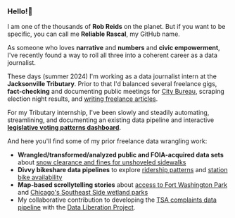 ### Hello!👋
I am one of the thousands of **Rob Reids** on the planet. But if you want to be specific, you can call me **Reliable Rascal**, my GitHub name. 

<p>As someone who loves <strong>narrative</strong> and <strong>numbers</strong> and <strong>civic empowerment</strong>, I've recently found a way to roll all three into a coherent career as a data journalist. 

<p>These days (summer 2024) I'm working as a data journalist intern at the <strong>Jacksonville Tributary</strong>. Prior to that I'd balanced several freelance gigs, <strong>fact-checking</strong> and documenting public meetings for <a href="https://www.documenters.org/">City Bureau</a>, scraping election night results, and <a href="https://reliablerascal.github.io/">writing freelance articles</a>.

For my Tributary internship, I've been slowly and steadily automating, streamlining, and documenting an existing data pipeline and interactive <strong><a href="https://github.com/topics/legislative-dashboard">legislative voting patterns dashboard</a></strong>.
  
  <p>And here you'll find some of my prior freelance data wrangling work:
<ul>
  <li><strong>Wrangled/transformed/analyzed public and FOIA-acquired data sets</strong> about <a href="https://github.com/reliablerascal/snow-clearance">snow clearance and fines for unshoveled sidewalks</a>
  <li><strong>Divvy bikeshare data pipelines</strong> to explore <a href="https://github.com/reliablerascal/divvy-winter/tree/main/notebooks">ridership patterns<a> and <a href="https://github.com/reliablerascal/divvy-performance">station bike availability</a>
    <li><strong>Map-based scrollytelling stories</strong> about <a href="https://github.com/reliablerascal/fort-washington">access to Fort Washington Park</a> and <a href="https://github.com/reliablerascal/bike-far-southeast">Chicago's Southeast Side wetland parks</a>
<li>My collaborative contribution to developing the <a href="https://github.com/data-liberation-project/tsa-complaint-counts">TSA complaints data pipeline</a> with the <a href="https://www.data-liberation-project.org/">Data Liberation Project</a>.
</ul>
<!--
👯 I’m looking to collaborate with news outlets on these and similar types of data wrangling and mapping projects.
-->
